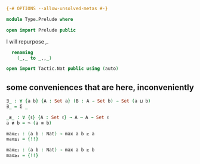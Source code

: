 
```agda
{-# OPTIONS --allow-unsolved-metas #-}
```

```agda
module Type.Prelude where
```

```agda
open import Prelude public
```

I will repurpose _,_.

```agda
  renaming
    (_,_ to _,,_)
```

```agda
open import Tactic.Nat public using (auto)
```

## some conveniences that are here, inconveniently

```agda
∃_ : ∀ {a b} {A : Set a} (B : A → Set b) → Set (a ⊔ b)
∃_ = Σ _
```

```agda
_≢_ : ∀ {ℓ} {A : Set ℓ} → A → A → Set ℓ
a ≢ b = ¬ (a ≡ b)
```

```agda
max≥₁ : (a b : Nat) → max a b ≥ a
max≥₁ = {!!}

max≥₂ : (a b : Nat) → max a b ≥ b
max≥₂ = {!!}
```
